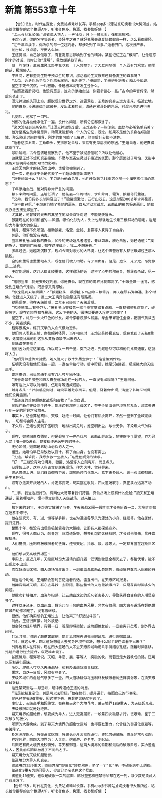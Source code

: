 # 新篇 第553章 十年
        【告知书友，时代在变化，免费站点难以长存，手机app多书源站点切换看书大势所趋，站长给你推荐的这个换源APP，听书音色多、换源、找书都好使！】
       “上天有好生之德。”逝者悲天悯人，一声轻叹，降下一缕意志，在那里相劝。
       王煊心说，你的名字叫逝者，谈好生之德？就好像屠夫说爱惜蝼蚁命一样，怎么看都很怪。
       “在千年血战中，你所杀的每一位超凡者，都涉及到了血祭。”逝者开口，这次很严肃。
       他告知，慢点着，不要这么快。
       王煊觉得，自己被催眠了，有至高意志影响到了他的精神，某些记忆正在“模湖”，让他遗忘刚才的对话，同时让他“理解”，需放缓杀敌节奏。
       他一阵惊悚，至高生灵无形中能改变一个人的意识，于无觉间颠覆一个人固有的观念，细思的话，极端瘆人。
       平日间，若有至高生物干预众生的意识，那活着的生灵族群还具备真正的自我吗？
       “古兄，这是你弟子吗？你来收尾吧，我先走了。”模湖间，王煊听到逝者在和古今说话。
       星空中死气沉沉，一片寂静，像是根本没有发生过什么。
       “按照逝者所说吧，他没有恶意，这次的原始血战，你要多留心一些。”古今的声音传来，然后它也走了。
       混元神泥的头顶上方，超脱现实世界之外，迷雾深处，王煊的真身从远方走来，临近此地。
       他的真身，6破底蕴全部敞开，发出柔和的光，沟通迷雾深处的光源，对混元神泥进行洗礼。
       片刻后，他松了一口气。
       外部的化身被他净化了一遍，没什么问题，所有记忆都恢复了。
       “这次涉及到必杀名单。”让混元神泥恢复后，王煊还多了一些印象，血祭与必杀名单有关？
       他对至高生灵非常忌惮，动辄就能影响一个人的记忆，观念。如果不是他的真身在6破领域，那么随着时间的推移，刚才的事可能了无痕迹，他事后什么都不清楚。
       “逝者这次出面，主动牵头，安排原始血战，果然有更深层次的原因。”王煊自语，他还真得琢磨下了。
       最后阶段，古今应该是觉察到了，他不至于被彻底催眠？所以让他留心。
       这就是王煊不想和真圣接触，不愿与至高生灵过于接近的原因，那个层面过于可怕，无形中就能对低境界者施加可怕的影响。
       王煊因为刚才的经历而出神，然后他被惊到了。
       这一次，逝者该不会是代表了一个超级阵营出面吧？
       “逝者想做什么？这次，不只是为他自己吗，也许涉及到了36重天外那一小撮至高生灵的意志？”
       千年原始血战，绝对有非常严重的问题。
       接下来的时间里，王煊低调了，他花去一年的时间，才和绯月、程海、狼獾他们重逢。
       “兄弟，我们有多长时间没见了？”狼獾很激动，五行山双王，这是时隔300多年才再聚首。
       “身不由己啊。”王煊用力拍了拍他的肩头，自从地狱大战后，五劫山的形势极速恶化，他都没办法去接近那里了。
       尤其是，他曾被时光天的真圣在地狱亲自针对过，不能随便冒头。
       狼獾现在的长相相当的……风骚，哪怕化形为人，头上也顽强地生长着三根鲜艳的羽毛，这是实力与生命力的象征。
       绯月、程海不负所望，相助狼獾、洛莹、金铭、重霄等人获得了自由身。
       但是，他们都没有离去。
       当年黑孔雀山最靓的真仙，如今的天级超凡者洛莹，青丝如瀑，肤色白皙，她轻语道：“我的族人，我的师门长辈，都在这里战斗，我……不想离去。”
       多年过去，她越发沉静了，现如今面对恶劣的大环境，让这个阵营所有人都很难如过去那么跳脱。
       金铭和重霄也重重地点头，现在他们被人相助，有了自由身，但是，这么一走了之，感觉像是……逃兵。
       王煊能理解，这几人都比较重情，这样退场的话，过不了心中的那道关，想跟着杀敌，尽一份力。
       “遥想当年，我是天级超凡者，你是真仙，现在你的境界比我都高了。”十眼金蝉——金铭，感受到王煊的气息后，既震惊又有感触。
       “你这是到天级后期了？”狼獾挠头，很想扯下自己的三根翎羽。两人在陨石海相遇，那个时候，他就进入天级了，而二大王离真仙破限还有段路呢。
       结果现在，他在天级前期，二大王已经到了天级后期。
       “这种速度……有些吓人。”黑孔雀山天级第一高手重霄觉得有点麻，一直都知道孔煊能打，破限厉害，现在连境界都在暴涨，这么下去的话，很快就要进入超绝世领域了！
       星空下，绯月一头火红色的长发，如今穿着没那么暴露，绿金甲胃遮住全身，艳丽气质敛去不少，英姿飒爽。
       程海很高大，练开天拳的人血气极为恐怖。
       他们两人看着王煊，也都眼神怪异，当年相见时，王煊还是终极真仙，现在竟到了天级8重天，速度能比肩他们这批从黄昏奇景中出来的人。
       到底谁在重修？
       他们因为走过这条路，所以可以一日千里，突飞勐进，孔煊居然可以和他们比拼速度，这就吓人了。
       “伍明秀师姐传来捷报，她又消灭了数十头黑金狮子！”洛莹接到传讯。
       伍明秀没有和他们走在一起，一直在单独行动，暗中狩猎，她是5破强者，极端强大的天级高手。
       正常来说，当世同级中没有几人可与她争锋。
       “黄昏奇景中那些和四大真圣道场走在一起的人，一直没有出现吗？”王煊问道。
       唯有这批人可以对绯月、伍明秀等造成威胁。
       绯月点头：“以前感应到过，确实带着敌意而来。但是，随着你出现，清空了多片区域后，他们没再露面。”
       “难道真的想在超绝世战场阻击我？”王煊自语。
       他现在斩杀天级高手过千，能横跨到超绝世战区了，至于全星海无视境界的乱杀，那需要进行到一定的阶段才会放开。
       事实上，这也算给真仙、天级、超绝世时间，让他们有机会离开，不然一旦到了全域混战时，一切都将由异人主导。
       不久后，王煊也见到了伍明秀，地狱出初见时，她空明出尘，与世无争，不染烟火气的样子。
       现在，她依旧白衣秀丽，但是却多了一种杀伐气，五劫山将沉坠，她被寄予了厚望，作为异人之下唯一的5破者，她被视作未来中兴的种子。
       无论如何，她都是五劫山必保的人之一。
       但是，她哪怕早已杀敌数以百计，有了自由身，也没有离去。
       “孔煊，帮帮我，我想多救一些族人。”这是伍明秀的请求。
       “好！”王煊没有劝伍明秀、狼獾、洛莹等人立刻离开，而是点头。
       从理智上讲，这些人应该立刻脱离现场，作为火种，留待将来。
       但从情感上讲，他们各自都有不舍，想帮助师门与族人，救下更多的人，这一别谁都知道，是生离死别。
       没有办法离开战场的人，肯定都要死，现实摆在眼前，四大道场联手，真正实力远高五劫山。
       “二爹，我这边挺好的，有两位大哥带着我们狩猎，真仙战场上没有什么危险。”狼天和王煊通话，带着哽咽声，恨不得立刻能入天级战场，过来相见。
       ……
       接下来的10年，王煊确实放缓了节奏，在天级战区隔一段时间才会去斩首一次，大多时间都在迷雾中修行。
       他在研究无、有、逝、恒等杀手锏，也在沟通迷雾尽头光源处的小舟、经卷等，他在苦修，提升道行。
       整整十年，都没有出现终极破限者的大碰撞，让所有人都深感意外。
       现在，很多人都认为，刺青宫、归墟道场等，想等孔煊跨区征战时，才会对他阻击，展开血腥猎杀。
       人们猜测，压制终极破限者的法阵，还有天昭、非恶、晨、暮等人，一定都布置在超绝世区域。
       他们想以更高境界碾压？
       事实上，最近几年，天级区域四大道场的超凡者，低调到像是全都死去了，都蛰伏着，能不出现就不出现。
       而在超绝世区域，四大道场凌厉出手，一副要血洗五劫山的架势，已经展开数次大规模的行动。
       每当这个时候，王煊都会暂时忘记逝者的话，雷霆出击，在天级区域报复。
       他拥有精神天眼，有心去寻找，去狩猎，那些蛰伏的人也能被揪出来，只是花费时间多少的问题。
       他数次针锋相对，血洗与扫荡，让五劫山这边的超凡者去补刀，导致获得自由身的人明显变多了。
       这样以牙还牙，以血还血，数倍乃至十倍的血色风暴，非常有效果，四大真圣道场在超绝世区域的动作和缓了，没有再继续。
       显然，他们确实想钓王煊过去，让他离开“舒适战斗区”。
       对此，王煊很直接，对外放话。
       他会努力提升境界，有朝一日，若是即将突破，成为超绝世前，一定会离开战场，到外界去闭关。
       什么时候，他到了超绝世后期，他什么时候再进相应的区域，进行原始血战。
       “对，就这么干，四大道场想逼人去劣势环境中对决，想什么呢？现在谁看不出来？”
       外界也有人在评价，现在四大道场的人不去天级区域动用杀手锏猎杀孔煊，随着时间推移，孔煊的道行还会提升，就更难击毙了。
       按照绯月、程海所说，天昭、非恶、晨、暮等人，突破的快，而若是走大器晚成的路，还可以压制道行回来。
       所以，那些人可以入天级战场，也有办法进超绝世战区。
       果然，自这一日后，风向有些变了。
       天级区域中的危险气息多了一些，四大道场疑似将压制终极破限者的法阵资源等，在向天级区域转移。
       这是某观测站——悬空岭，暗中传递给王煊的消息。
       “若是能精准定位，到是可以去狩猎。”他在修行，提升道行，按照自己的节奏来。
       他已经在天级8重天，照这样下去，离超绝世确实不远了。
       事实上，天级高手和超绝世，都在幕天这个大境界内，幕天境界1到9重天，为天级超凡者。
       天级破限后就是超绝世。
       幕天境界的超绝世，想要成为异人，进入更高层面，一般需四次破限才行，很艰难，至于三次破关的极少。
       所谓的大器晚成，到了幕天大境界的超绝世区域，也得要化潜力，化曾经的御道化底蕴等，去破限了。
       积累深厚的人，将御道化纹理，将更长岁月苦修的道行，转化为破限路，也是非常可观的。
       在超凡界，前四大境界为：人世间、逍遥游、养生主、羽化仙。
       后面还有两大境界比较特殊，幕天和御道，这两大境界的前期和最后的破限阶段，实力差距过大，因此前后期都被起了不同的名字。
       幕天境分为天级和超绝世。
       御道境分为异人和真圣。
       御道境的1到9重天，直接算是“御道化”的积累期，多了一个“化”字，不破限谈不上质变。
       御道化9重天为绝顶异人，少部分至宝也在这个层面。
       御道化10重天，也就是破限一次的层面，部分至宝和违禁物品都在这一列，极少数绝顶异人已经接近了。
       【告知书友，时代在变化，免费站点难以长存，手机app多书源站点切换看书大势所趋，站长给你推荐的这个换源APP，听书音色多、换源、找书都好使！】